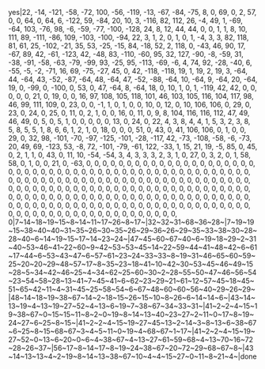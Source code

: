 yes|22, -14, -121, -58, -72, 100, -56, -119, -13, -67, -84, -75, 8, 0, 69, 0, 2, 57, 0, 0, 64, 0, 64, 6, -122, 59, -84, 20, 10, 3, -116, 82, 112, 26, -4, 49, 1, -69, -64, 103, -76, 98, -6, -59, -77, -100, -128, 24, 8, 12, 44, 44, 0, 0, 1, 1, 8, 10, 111, 89, -111, -86, 109, -103, -100, -94, 22, 3, 1, 2, 0, 1, 0, 1, -4, 3, 3, 82, 118, 81, 61, 25, -102, -21, 35, 53, -25, -15, 84, -18, 52, 2, 118, 0, -43, 46, 90, 17, -67, 89, 42, -61, -123, 42, -48, 83, -110, -60, 95, 32, 127, -90, -8, -59, 31, -38, -91, -58, -63, -79, -99, 93, -25, 95, -113, -69, -6, 4, 74, 92, -28, -40, 6, -55, -5, -2, -71, 16, 69, -75, -27, 45, 0, 42, -118, -118, 19, 1, 19, 2, 19, 3, -64, 44, -64, 43, -52, -87, -64, 48, -64, 47, -52, -88, -64, 10, -64, 9, -64, 20, -64, 19, 0, -99, 0, -100, 0, 53, 0, 47, -64, 8, -64, 18, 0, 10, 1, 0, 1, -119, 42, 42, 0, 0, 0, 0, 0, 21, 0, 19, 0, 0, 16, 97, 108, 105, 118, 101, 46, 103, 105, 116, 104, 117, 98, 46, 99, 111, 109, 0, 23, 0, 0, -1, 1, 0, 1, 0, 0, 10, 0, 12, 0, 10, 106, 106, 0, 29, 0, 23, 0, 24, 0, 25, 0, 11, 0, 2, 1, 0, 0, 16, 0, 11, 0, 9, 8, 104, 116, 116, 112, 47, 49, 46, 49, 0, 5, 0, 5, 1, 0, 0, 0, 0, 0, 13, 0, 24, 0, 22, 4, 3, 8, 4, 4, 1, 5, 3, 2, 3, 8, 5, 8, 5, 5, 1, 8, 6, 6, 1, 2, 1, 0, 18, 0, 0, 0, 51, 0, 43, 0, 41, 106, 106, 0, 1, 0, 0, 29, 0, 32, 98, -101, -70, -97, -125, -101, -28, -117, 42, -73, -108, -58, -6, -73, 20, 49, 69, -123, 53, -8, 72, -101, -79, -61, 122, -33, 1, 15, 21, 19, -5, 85, 0, 45, 0, 2, 1, 1, 0, 43, 0, 11, 10, -54, -54, 3, 4, 3, 3, 3, 2, 3, 1, 0, 27, 0, 3, 2, 0, 1, 58, 58, 0, 1, 0, 0, 21, 0, -63, 0, 0, 0, 0, 0, 0, 0, 0, 0, 0, 0, 0, 0, 0, 0, 0, 0, 0, 0, 0, 0, 0, 0, 0, 0, 0, 0, 0, 0, 0, 0, 0, 0, 0, 0, 0, 0, 0, 0, 0, 0, 0, 0, 0, 0, 0, 0, 0, 0, 0, 0, 0, 0, 0, 0, 0, 0, 0, 0, 0, 0, 0, 0, 0, 0, 0, 0, 0, 0, 0, 0, 0, 0, 0, 0, 0, 0, 0, 0, 0, 0, 0, 0, 0, 0, 0, 0, 0, 0, 0, 0, 0, 0, 0, 0, 0, 0, 0, 0, 0, 0, 0, 0, 0, 0, 0, 0, 0, 0, 0, 0, 0, 0, 0, 0, 0, 0, 0, 0, 0, 0, 0, 0, 0, 0, 0, 0, 0, 0, 0, 0, 0, 0, 0, 0, 0, 0, 0, 0, 0, 0, 0, 0, 0, 0, 0, 0, 0, 0, 0, 0, 0, 0, 0, 0, 0, 0, 0, 0, 0, 0, 0, 0, 0, 0, 0, 0, 0, 0, 0, 0, 0, 0, 0, 0, 0, 0, 0, 0, 0, 0, 0, 0, 0, 0, 0, 0, 0, 0, 0, 0, 0, 0|7~14~18~19~15~8~14~11~17~26~8~17~|32~32~31~68~36~28~|7~19~19~15~38~40~40~31~35~26~30~35~26~29~36~26~29~35~33~38~30~28~28~40~6~14~19~15~17~14~23~24~|47~45~60~67~40~6~19~18~29~2~31~40~53~46~41~22~60~9~42~53~53~45~14~22~59~44~41~48~42~6~61~17~44~6~53~43~47~6~57~61~23~24~33~33~8~19~31~46~65~60~59~25~20~20~29~48~57~17~8~35~23~18~41~10~42~30~53~45~46~49~15~28~5~34~42~46~25~4~34~62~25~60~30~2~28~55~50~47~46~56~54~23~54~58~28~13~41~7~45~41~6~62~23~29~21~61~12~57~45~18~45~51~65~42~11~4~31~45~25~58~54~6~67~48~60~60~56~40~29~26~29~|48~14~18~19~38~67~14~2~18~15~26~15~10~8~26~6~14~14~6~|43~14~13~19~4~13~19~27~52~4~13~6~19~7~38~67~34~33~31~|41~2~2~4~15~19~38~67~0~15~15~11~8~2~0~19~8~14~13~40~23~27~2~11~0~17~8~19~24~27~6~25~8~15~|41~2~2~4~15~19~27~45~13~2~14~3~8~13~6~38~67~6~25~8~15~68~67~3~4~5~11~0~19~4~68~67~1~17~|41~2~2~4~15~19~27~52~0~13~6~20~0~6~4~38~67~4~13~27~61~59~68~4~13~70~16~72~28~26~37~|56~17~8~14~17~8~19~24~38~67~20~72~29~68~67~8~|43~14~13~13~4~2~19~8~14~13~38~67~10~4~4~15~27~0~11~8~21~4~|done
